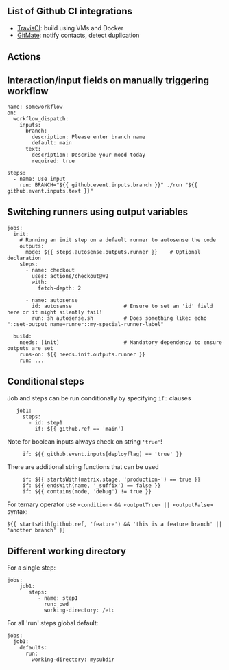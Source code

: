 ## List of Github CI integrations

- [TravisCI](travis-ci.org): build using VMs and Docker
- [GitMate](https://gitmate.io/home): notify contacts, detect duplication

## Actions

## Interaction/input fields on manually triggering workflow

    name: someworkflow
    on:
      workflow_dispatch:
        inputs:
          branch:
            description: Please enter branch name
            default: main
          text:
            description: Describe your mood today
            required: true
            
    steps:
      - name: Use input
        run: BRANCH="${{ github.event.inputs.branch }}" ./run "${{ github.event.inputs.text }}" 
            
## Switching runners using output variables

    jobs:
      init:
        # Running an init step on a default runner to autosense the code
        outputs:
          mode: ${{ steps.autosense.outputs.runner }}    # Optional declaration
        steps:
          - name: checkout
            uses: actions/checkout@v2
            with:
              fetch-depth: 2

          - name: autosense
            id: autosense                 # Ensure to set an 'id' field here or it might silently fail!
            run: sh autosense.sh          # Does something like: echo "::set-output name=runner::my-special-runner-label"

      build:
        needs: [init]                     # Mandatory dependency to ensure outputs are set
        runs-on: ${{ needs.init.outputs.runner }}
        run: ...

## Conditional steps 

Job and steps can be run conditionally by specifying `if:` clauses

       job1:
         steps:
           - id: step1
             if: ${{ github.ref == 'main')

Note for boolean inputs always check on string `'true'`!

         if: ${{ github.event.inputs[deployflag] == 'true' }}
         
There are additional string functions that can be used

         if: ${{ startsWith(matrix.stage, 'production-') == true }}
         if: ${{ endsWith(name, '_suffix') == false }}
         if: ${{ contains(mode, 'debug') != true }}

For ternary operator use `<condition> && <outputTrue> || <outputFalse>` syntax:

    ${{ startsWith(github.ref, 'feature') && 'this is a feature branch' || 'another branch' }}

## Different working directory 

For a single step:

    jobs:
        job1:
           steps:
              - name: step1
                run: pwd
                working-directory: /etc
                
For all 'run' steps global default:

    jobs:
      job1:
        defaults:
          run:
            working-directory: mysubdir
